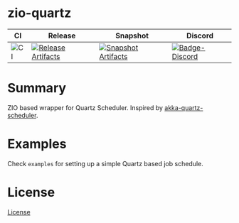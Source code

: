 # zio-quartz

| CI | Release | Snapshot | Discord |
| --- | --- | --- | --- |
| ![CI][Badge-CI] | [![Release Artifacts][Badge-SonatypeReleases]][Link-SonatypeReleases] | [![Snapshot Artifacts][Badge-SonatypeSnapshots]][Link-SonatypeSnapshots] | [![Badge-Discord]][Link-Discord] |

# Summary

ZIO based wrapper for Quartz Scheduler. Inspired by [akka-quartz-scheduler](https://github.com/enragedginger/akka-quartz-scheduler).

# Examples

Check `examples` for setting up a simple Quartz based job schedule.

# License

[License](LICENSE)

[Badge-SonatypeReleases]: https://img.shields.io/nexus/r/https/s01.oss.sonatype.org/io.github.redroy44/zio-quartz_2.13.svg "Sonatype Releases"
[Badge-SonatypeSnapshots]: https://img.shields.io/nexus/s/https/s01.oss.sonatype.org/io.github.redroy44/zio-quartz_2.13.svg "Sonatype Snapshots"
[Badge-Discord]: https://img.shields.io/discord/2ccFBr4?logo=discord "chat on discord"
[Link-SonatypeReleases]: https://oss.sonatype.org/content/repositories/releases/io/github/redroy44/zio-quartz_2.13/ "Sonatype Releases"
[Link-SonatypeSnapshots]: https://s01.oss.sonatype.org/content/repositories/snapshots/io/github/redroy44/zio-quartz_2.13/ "Sonatype Snapshots"
[Link-Discord]: https://discord.com/invite/2ccFBr4 "Discord"
[Badge-CI]: https://github.com/redroy44/zio-quartz/workflows/CI/badge.svg



